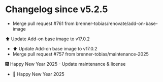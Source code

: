 # Changelog since v5.2.5
- Merge pull request #761 from brenner-tobias/renovate/add-on-base-image

⬆️ Update Add-on base image to v17.0.2 
- ⬆️ Update Add-on base image to v17.0.2 
- Merge pull request #757 from brenner-tobias/maintenance-2025

🎆 Happy New Year 2025 - Update maintenance & license 
- 🎉 Happy New Year 2025 
